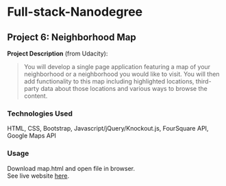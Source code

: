 # Full-stack-Nanodegree
## Project 6: Neighborhood Map
**Project Description** (from Udacity):
>You will develop a single page application featuring a map of your neighborhood or a neighborhood you would like to visit. You will then add functionality to this map including highlighted locations, third-party data about those locations and various ways to browse the content.

### Technologies Used
HTML, CSS, Bootstrap, Javascript/jQuery/Knockout.js, FourSquare API, Google Maps API

### Usage
Download map.html and open file in browser. <br>
See live website [here](https://jessica-hsu.github.io/portfolio/udacity/map.html).
